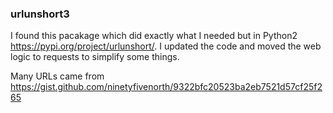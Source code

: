 ### urlunshort3


I found this pacakage which did exactly what I needed but in Python2 https://pypi.org/project/urlunshort/. I updated the code and moved the web logic to requests to simplify some things. 

Many URLs came from https://gist.github.com/ninetyfivenorth/9322bfc20523ba2eb7521d57cf25f265